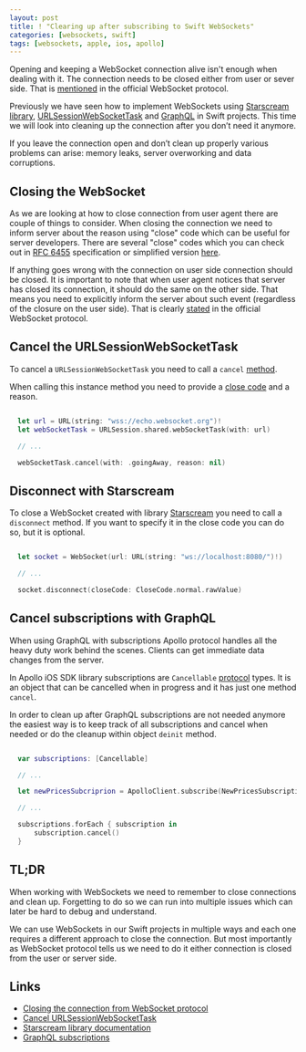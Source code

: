```yaml
---
layout: post
title: ! "Clearing up after subscribing to Swift WebSockets"
categories: [websockets, swift]
tags: [websockets, apple, ios, apollo]
---
```


Opening and keeping a WebSocket connection alive isn't enough when dealing with it. The connection needs to be closed either from user or sever side. That is [mentioned](https://tools.ietf.org/html/draft-hixie-thewebsocketprotocol-76#section-6) in the official WebSocket protocol.

Previously we have seen how to implement WebSockets using [Starscream library](/websockets-swift/), [URLSessionWebSocketTask](/websockets-ios-13-swift/) and [GraphQL](https://kristaps.me/graphql-subscriptions/) in Swift projects. This time we will look into cleaning up the connection after you don’t need it anymore.

If you leave the connection open and don’t clean up properly various problems can arise: memory leaks, server overworking and data corruptions.

<!--more-->

## Closing the WebSocket

As we are looking at how to close connection from user agent there are couple of things to consider. When closing the connection we need to inform server about the reason using "close" code which can be useful for server developers. There are several "close" codes which you can check out in [RFC 6455](https://tools.ietf.org/html/rfc6455#section-7.4.1) specification or simplified version [here](https://developer.mozilla.org/en-US/docs/Web/API/CloseEvent).

If anything goes wrong with the connection on user side connection should be closed. It is important to note that when user agent notices that server has closed its connection, it should do the same on the other side. That means you need to explicitly inform the server about such event (regardless of the closure on the user side). That is clearly [stated](https://tools.ietf.org/html/draft-hixie-thewebsocketprotocol-76#section-6.3) in the official WebSocket protocol.

## Cancel the URLSessionWebSocketTask

To cancel a `URLSessionWebSocketTask` you need to call a `cancel` [method](https://developer.apple.com/documentation/foundation/urlsessionwebsockettask/3181200-cancel).

When calling this instance method you need to provide a [close code](https://developer.apple.com/documentation/foundation/urlsessionwebsockettask/closecode) and a reason.

```swift

  let url = URL(string: "wss://echo.websocket.org")!
  let webSocketTask = URLSession.shared.webSocketTask(with: url)

  // ...

  webSocketTask.cancel(with: .goingAway, reason: nil)

```

## Disconnect with Starscream

To close a WebSocket created with library [Starscream](https://github.com/daltoniam/Starscream) you need to call a `disconnect` method. If you want to specify it in the close code you can do so, but it is optional.

```swift

  let socket = WebSocket(url: URL(string: "ws://localhost:8080/")!)

  // ...

  socket.disconnect(closeCode: CloseCode.normal.rawValue)

```


## Cancel subscriptions with GraphQL

When using GraphQL with subscriptions Apollo protocol handles all the heavy duty work behind the scenes. Clients can get immediate data changes from the server.

In Apollo iOS SDK library subscriptions are `Cancellable` [protocol](https://github.com/apollographql/apollo-ios/Sources/Apollo/Cancellable.swift) types. It is an object that can be cancelled when in progress and it has just one method `cancel`.

In order to clean up after GraphQL subscriptions are not needed anymore the easiest way is to keep track of all subscriptions and cancel when needed or do the cleanup within object `deinit` method.

```swift

  var subscriptions: [Cancellable]

  // ...

  let newPricesSubcriprion = ApolloClient.subscribe(NewPricesSubscription()) { ... }

  // ...

  subscriptions.forEach { subscription in
      subscription.cancel()
  }

```

## TL;DR

When working with WebSockets we need to remember to close connections and clean up. Forgetting to do so we can run into multiple issues which can later be hard to debug and understand.

We can use WebSockets in our Swift projects in multiple ways and each one requires a different approach to close the connection. But most importantly as WebSocket protocol tells us we need to do it either connection is closed from the user or server side.

## Links

* [Closing the connection from WebSocket protocol](https://tools.ietf.org/html/draft-hixie-thewebsocketprotocol-76#section-6)
* [Cancel URLSessionWebSocketTask](https://developer.apple.com/documentation/foundation/urlsessionwebsockettask/3181200-cancel)
* [Starscream library documentation](https://github.com/daltoniam/Starscream)
* [GraphQL subscriptions](https://www.apollographql.com/docs/ios/subscriptions/)
